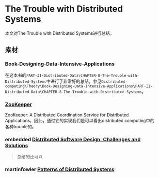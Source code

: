 # The Trouble with Distributed Systems

本文对The Trouble with Distributed Systems进行总结。

## 素材

### Book-Designing-Data-Intensive-Applications

在这本书的`PART-II-Distributed-Data\CHAPTER-8-The-Trouble-with-Distributed-Systems`中进行了非常好的总结，参见`Distributed-computing\Theory\Book-Designing-Data-Intensive-Applications\PART-II-Distributed-Data\CHAPTER-8-The-Trouble-with-Distributed-Systems`。

### [ZooKeeper](https://zookeeper.apache.org/doc/r3.6.2/zookeeperOver.html)

ZooKeeper: A Distributed Coordination Service for Distributed Applications，因此，通过它的实现我们是可以看出distributed computing中的各种trouble的。



### embedded [Distributed Software Design: Challenges and Solutions](https://www.embedded.com/distributed-software-design-challenges-and-solutions/)

> 总结的还可以

### martinfowler [Patterns of Distributed Systems](https://martinfowler.com/articles/patterns-of-distributed-systems/)